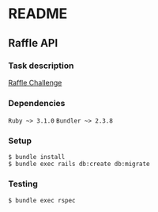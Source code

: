 # README

## Raffle API

### Task description

[Raffle Challenge](https://gist.github.com/romulostorel/b18e39e350362fe99d712e31de74184d)

### Dependencies

`Ruby ~> 3.1.0`
`Bundler ~> 2.3.8`

### Setup

```
$ bundle install
$ bundle exec rails db:create db:migrate
```

### Testing

```
$ bundle exec rspec
```
